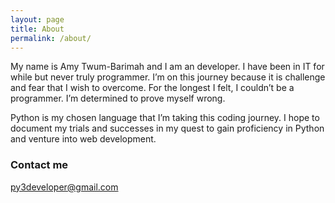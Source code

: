 ```yaml
---
layout: page
title: About
permalink: /about/
---
```

My name is Amy Twum-Barimah and I am  an developer. I have been in IT for while but never truly programmer. I’m on this journey because it is challenge and fear that I wish to overcome. For the longest I felt, I couldn’t be a programmer. I’m determined to prove myself wrong.

Python is my chosen language that I’m taking this coding journey. I hope to document my trials and successes in my quest to gain proficiency in Python and venture into web development.


### Contact me

[py3developer@gmail.com](mailto:py3developer@gmail.com)
